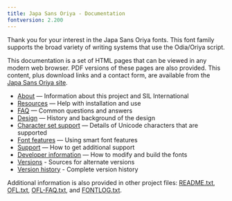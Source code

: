 ```yaml
---
title: Japa Sans Oriya - Documentation
fontversion: 2.200
---
```


Thank you for your interest in the Japa Sans Oriya fonts. This font family supports the broad variety of writing systems that use the Odia/Oriya script. 

This documentation is a set of HTML pages that can be viewed in any modern web browser. PDF versions of these pages are also provided. This content, plus download links and a contact form, are available from the [Japa Sans Oriya site](https://github.com/silnrsi/font-japa-sans-oriya/).

- [About](about.md) — Information about this project and SIL International
- [Resources](resources.md) — Help with installation and use
- [FAQ](faq.md) — Common questions and answers
- [Design](design.md) — History and background of the design
- [Character set support](charset.md) — Details of Unicode characters that are supported
- [Font features](features.md) — Using smart font features
- [Support](support.md) — How to get additional support
- [Developer information](developer.md) — How to modify and build the fonts
- [Versions](versions.md) - Sources for alternate versions
- [Version history](history.md) - Complete version history

Additional information is also provided in other project files: [README.txt](../README.txt), [OFL.txt](../OFL.txt), [OFL-FAQ.txt](../OFL-FAQ.txt), and [FONTLOG.txt](../FONTLOG.txt).

